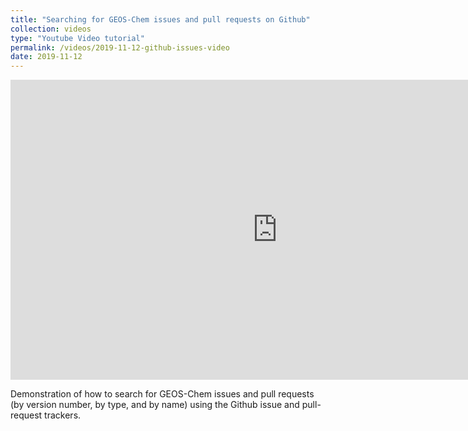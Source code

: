 ```yaml
---
title: "Searching for GEOS-Chem issues and pull requests on Github"
collection: videos
type: "Youtube Video tutorial"
permalink: /videos/2019-11-12-github-issues-video
date: 2019-11-12
---
```


<iframe width="853" height="480" src="https://www.youtube.com/embed/EiZC2vaXNnU" title="YouTube video player" frameborder="0" allow="accelerometer; autoplay; clipboard-write; encrypted-media; gyroscope; picture-in-picture" allowfullscreen></iframe>

Demonstration of how to search for GEOS-Chem issues and pull requests
(by version number, by type, and by name) using the Github issue and
pull-request trackers. 




